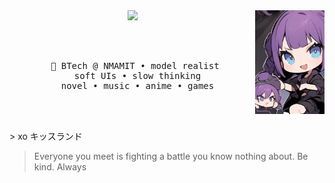<div align="center">

<img src="https://raw.githubusercontent.com/Akshara026/Akshara026/main/assets/nn.jpeg" width="22%" align="right" />

<img src="https://readme-typing-svg.demolab.com?font=Inconsolata&weight=500&size=45&duration=4000&pause=300&color=CE66B4&center=true&vCenter=true&multiline=true&repeat=false&width=1000&height=120&lines=hello+hello;I'm+Kaise,+part-time+model+worshipper+nd+a+healer" width="70%" />


<br><br>

<pre>
  💼 BTech @ NMAMIT • model realist 
  soft UIs • slow thinking
  novel • music • anime • games
</pre>

<br><br>

</div>
> xo キッスランド

> Everyone you meet is fighting a battle you know nothing about. Be kind. Always